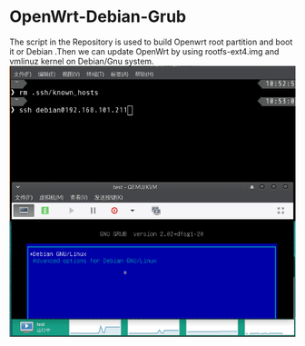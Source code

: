 # OpenWrt-Debian-Grub
The script in the Repository is used to build Openwrt root partition and boot it or Debian .Then we can update OpenWrt by using rootfs-ext4.img and vmlinuz kernel on Debian/Gnu system.
<img width="600" src="Peek2020-1-30.gif">
